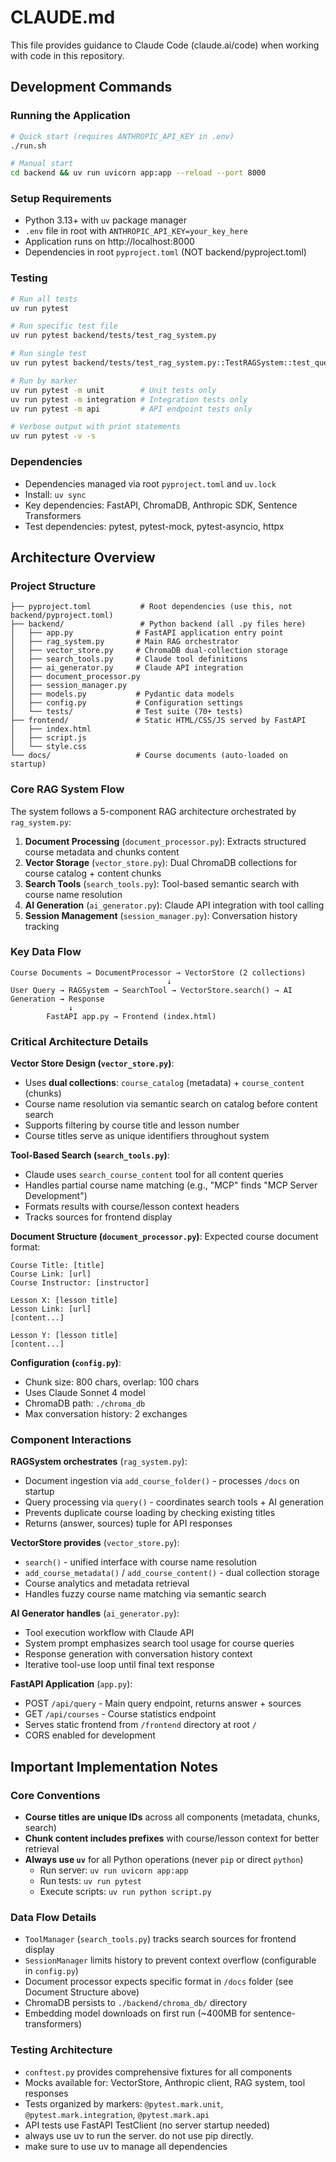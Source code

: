 # CLAUDE.md

This file provides guidance to Claude Code (claude.ai/code) when working with code in this repository.

## Development Commands

### Running the Application
```bash
# Quick start (requires ANTHROPIC_API_KEY in .env)
./run.sh

# Manual start
cd backend && uv run uvicorn app:app --reload --port 8000
```

### Setup Requirements
- Python 3.13+ with `uv` package manager
- `.env` file in root with `ANTHROPIC_API_KEY=your_key_here`
- Application runs on http://localhost:8000
- Dependencies in root `pyproject.toml` (NOT backend/pyproject.toml)

### Testing
```bash
# Run all tests
uv run pytest

# Run specific test file
uv run pytest backend/tests/test_rag_system.py

# Run single test
uv run pytest backend/tests/test_rag_system.py::TestRAGSystem::test_query_basic_flow

# Run by marker
uv run pytest -m unit        # Unit tests only
uv run pytest -m integration # Integration tests only
uv run pytest -m api         # API endpoint tests only

# Verbose output with print statements
uv run pytest -v -s
```

### Dependencies
- Dependencies managed via root `pyproject.toml` and `uv.lock`
- Install: `uv sync`
- Key dependencies: FastAPI, ChromaDB, Anthropic SDK, Sentence Transformers
- Test dependencies: pytest, pytest-mock, pytest-asyncio, httpx

## Architecture Overview

### Project Structure
```
├── pyproject.toml           # Root dependencies (use this, not backend/pyproject.toml)
├── backend/                 # Python backend (all .py files here)
│   ├── app.py              # FastAPI application entry point
│   ├── rag_system.py       # Main RAG orchestrator
│   ├── vector_store.py     # ChromaDB dual-collection storage
│   ├── search_tools.py     # Claude tool definitions
│   ├── ai_generator.py     # Claude API integration
│   ├── document_processor.py
│   ├── session_manager.py
│   ├── models.py           # Pydantic data models
│   ├── config.py           # Configuration settings
│   └── tests/              # Test suite (70+ tests)
├── frontend/               # Static HTML/CSS/JS served by FastAPI
│   ├── index.html
│   ├── script.js
│   └── style.css
└── docs/                   # Course documents (auto-loaded on startup)
```

### Core RAG System Flow
The system follows a 5-component RAG architecture orchestrated by `rag_system.py`:

1. **Document Processing** (`document_processor.py`): Extracts structured course metadata and chunks content
2. **Vector Storage** (`vector_store.py`): Dual ChromaDB collections for course catalog + content chunks
3. **Search Tools** (`search_tools.py`): Tool-based semantic search with course name resolution
4. **AI Generation** (`ai_generator.py`): Claude API integration with tool calling
5. **Session Management** (`session_manager.py`): Conversation history tracking

### Key Data Flow
```
Course Documents → DocumentProcessor → VectorStore (2 collections)
                                   ↓
User Query → RAGSystem → SearchTool → VectorStore.search() → AI Generation → Response
             ↓
        FastAPI app.py → Frontend (index.html)
```

### Critical Architecture Details

**Vector Store Design (`vector_store.py`)**:
- Uses **dual collections**: `course_catalog` (metadata) + `course_content` (chunks)
- Course name resolution via semantic search on catalog before content search
- Supports filtering by course title and lesson number
- Course titles serve as unique identifiers throughout system

**Tool-Based Search (`search_tools.py`)**:
- Claude uses `search_course_content` tool for all content queries
- Handles partial course name matching (e.g., "MCP" finds "MCP Server Development")  
- Formats results with course/lesson context headers
- Tracks sources for frontend display

**Document Structure (`document_processor.py`)**:
Expected course document format:
```
Course Title: [title]
Course Link: [url]
Course Instructor: [instructor]

Lesson X: [lesson title]
Lesson Link: [url]
[content...]

Lesson Y: [lesson title]
[content...]
```

**Configuration (`config.py`)**:
- Chunk size: 800 chars, overlap: 100 chars
- Uses Claude Sonnet 4 model
- ChromaDB path: `./chroma_db`
- Max conversation history: 2 exchanges

### Component Interactions

**RAGSystem orchestrates** (`rag_system.py`):
- Document ingestion via `add_course_folder()` - processes `/docs` on startup
- Query processing via `query()` - coordinates search tools + AI generation
- Prevents duplicate course loading by checking existing titles
- Returns (answer, sources) tuple for API responses

**VectorStore provides** (`vector_store.py`):
- `search()` - unified interface with course name resolution
- `add_course_metadata()` / `add_course_content()` - dual collection storage
- Course analytics and metadata retrieval
- Handles fuzzy course name matching via semantic search

**AI Generator handles** (`ai_generator.py`):
- Tool execution workflow with Claude API
- System prompt emphasizes search tool usage for course queries
- Response generation with conversation history context
- Iterative tool-use loop until final text response

**FastAPI Application** (`app.py`):
- POST `/api/query` - Main query endpoint, returns answer + sources
- GET `/api/courses` - Course statistics endpoint
- Serves static frontend from `/frontend` directory at root `/`
- CORS enabled for development

## Important Implementation Notes

### Core Conventions
- **Course titles are unique IDs** across all components (metadata, chunks, search)
- **Chunk content includes prefixes** with course/lesson context for better retrieval
- **Always use `uv`** for all Python operations (never `pip` or direct `python`)
  - Run server: `uv run uvicorn app:app`
  - Run tests: `uv run pytest`
  - Execute scripts: `uv run python script.py`

### Data Flow Details
- `ToolManager` (`search_tools.py`) tracks search sources for frontend display
- `SessionManager` limits history to prevent context overflow (configurable in `config.py`)
- Document processor expects specific format in `/docs` folder (see Document Structure above)
- ChromaDB persists to `./backend/chroma_db/` directory
- Embedding model downloads on first run (~400MB for sentence-transformers)

### Testing Architecture
- `conftest.py` provides comprehensive fixtures for all components
- Mocks available for: VectorStore, Anthropic client, RAG system, tool responses
- Tests organized by markers: `@pytest.mark.unit`, `@pytest.mark.integration`, `@pytest.mark.api`
- API tests use FastAPI TestClient (no server startup needed)
- always use uv to run the server.  do not use pip directly.
- make sure to use uv to manage all dependencies